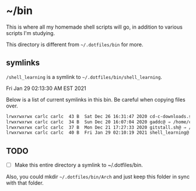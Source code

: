 # ~/bin

This is where all my homemade shell scripts will go, in addition to various scripts I'm studying.

This directory is different from `~/.dotfiles/bin` for more.

## symlinks

`/shell_learning` is a symlink to `~/.dotfiles/bin/shell_learning`.

Fri Jan 29 02:13:30 AM EST 2021

Below is a list of current symlinks in this bin.  Be careful when copying files over.

```bash
lrwxrwxrwx carlc carlc  43 B  Sat Dec 26 16:31:47 2020 cd-c-downloads.sh@ ⇒ /home/carlc/.dotfiles/bin/cd-c-downloads.sh
lrwxrwxrwx carlc carlc  34 B  Sun Dec 20 16:07:04 2020 gaddc@ ⇒ /home/carlc/.dotfiles/bin/gaddc.sh
lrwxrwxrwx carlc carlc  37 B  Mon Dec 21 17:27:33 2020 gitstall.sh@ ⇒ /home/carlc/.dotfiles/bin/gitstall.sh
lrwxrwxrwx carlc carlc  40 B  Fri Jan 29 02:10:19 2021 shell_learning@ ⇒ /home/carlc/.dotfiles/bin/shell_learning
```
## TODO

- [ ] Make this entire directory a symlink to ~/.dotfiles/bin.

Also, you could mkdir `~/.dotfiles/bin/Arch` and just keep this folder in sync with that folder.

